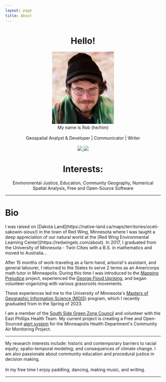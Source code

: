 ```yaml
---
layout: page
title: About
---
```


<center>
<h1><b>Hello!</b></h1>
<img src="../figs/ForGitHub.png" alt="ForGitHub.png" class="responsive" width = 200/>
<br>
My name is Rob (he/him)
<br><br>
Geospatial Analyst & Developer | Communicator | Writer
<br>
<br>
<a href="https://www.linkedin.com/in/~rwhendrickson" target="_blank">
    <img src="https://img.shields.io/badge/LinkedIn-0077B5?style=for-the-badge&logo=linkedin&logoColor=white" />
    </a>
    <a rel="Portfolio_About" href="https://mapstodon.space/@Robb"><img src="https://img.shields.io/badge/Mastodon-6364FF?style=for-the-badge&logo=Mastodon&logoColor=white" />
    </a>
    <h1>Interests:</h1>Environmental Justice, Education, Community Geography, Numerical Spatial Analysis, Free and Open-Source Software
</center>
<hr>
<h1><b>Bio</b></h1>
I was raised on [Dakota Land](https://native-land.ca/maps/territories/oceti-sakowin-sioux/) in the town of Red Wing, Minnesota where I was taught a deep appreciation of our natural world at the [Red Wing Environmental Learning Center](https://redwingelc.com/about). In 2017, I graduated from the University of Minnesota - Twin Cities with a B.S. in mathematics and moved to Australia...

After 15 months of work-traveling as a farm hand, arborist's assistant, and general labourer, I returned to the States to serve 2 terms as an Americorps math tutor in Minneapolis. During this time I was introduced to the [Mapping Prejudice](https://mappingprejudice.umn.edu/) project, experienced the [George Floyd Uprising](https://unicornriot.ninja/?s=george+floyd+minneapolis), and began volunteer-organizing with various grassroots movements. 

These experiences led me to the University of Minnesota's <a href="https://cla.umn.edu/mgis/about/program-thats-map">Masters of Geographic Information Science (MGIS)</a> program, which I recently graduated from in the Spring of 2023. 

I am a member of the <a href="https://www2.minneapolismn.gov/government/departments/health/sustainability-homes-environment/sustainability/green-zones/">South Side Green Zone Council</a> and volunteer with the East Phillips Health Team. My current project is creating a Free and Open-Sourced [alert system](https://spikealerts.github.io/Website/) for the Minneapolis Health Department's Community Air Monitoring Project.

<hr>

My research interests include: historic and contemporary barriers to racial equity; spatio-temporal modeling; and consequences of climate change. I am also passionate about community education and procedural justice in decision making.
<br><br>
In my free time I enjoy paddling, dancing, making music, and writing.

--- 

<!--## **Ancestry & Land Acknowledgment**

On my mother's side, I am descended from Eastern European, Scandinavian, and English immigrants of the modern Chicago-area which is stolen [Patowatomi](http://www.encyclopedia.chicagohistory.org/pages/1001.html) land. The history of these immigrant populations is [complex](http://www.encyclopedia.chicagohistory.org/pages/1033.html) but can partly be summarised by themes of intimate ethnic identities, lively cultural exchanges, and racial exclusion & violence (particularly against African Americans of the Great Migration). 

My father's ancestors are Norwegian and [Frisian](https://penelope.uchicago.edu/Thayer/E/Journals/WiMH/31/Founding_of_New_Amsterdam_in_Lacrosse_County*.html) farmers who settled in the Driftless Area near modern-day La Crosse, Wisconsin in the mid to late 1800's. These fertile lands were considered sacred by the Ho-Chunk, Sauks, and Meskwakis but were appropriated through infectious disease epidemics and increased pressure from European and US settlement. The forced Treaty of St. Louis (1804) and resulting [Black Hawk War of 1832](https://en.wikipedia.org/wiki/Black_Hawk_War#Treaties_and_removals) marked an increase in US government policies that forcibly displaced Native Americans in this area. 

By 1871 the US government had "changed its focus to "de-Indianizing" this population, creating schools that attempted to rid them of their cultural traditions and ways of life by breaking tribal ties and molding them into the image of white settlers" which included a [boarding school](https://honoringnativeancestors.blogspot.com/2017/09/tomah-school.html) in nearby Tomah ([Source](https://www.dhs.wisconsin.gov/minority-health/population/amind-pophistory.htm)).-->

